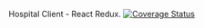 Hospital Client - React Redux.
[![Coverage Status](https://coveralls.io/repos/github/luc-tuyishime/Hospital-Client/badge.svg)](https://coveralls.io/github/luc-tuyishime/Hospital-Client)